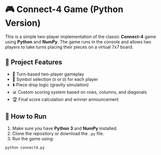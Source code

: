 
# 🎮 Connect-4 Game (Python Version)

This is a simple two-player implementation of the classic **Connect-4** game using **Python** and **NumPy**. The game runs in the console and allows two players to take turns placing their pieces on a virtual 7x7 board.

## 🧠 Project Features

- 🔁 Turn-based two-player gameplay
- 🎯 Symbol selection (`X` or `O`) for each player
- ⬇️ Piece drop logic (gravity simulation)
- 📊 Custom scoring system based on rows, columns, and diagonals
- 🏆 Final score calculation and winner announcement

## 🚀 How to Run

1. Make sure you have **Python 3** and **NumPy** installed.
2. Clone the repository or download the `.py` file.
3. Run the game using:

```bash
python connect4.py
